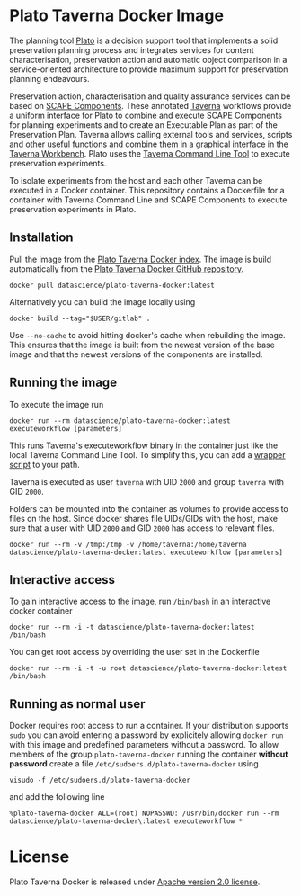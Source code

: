 # Plato Taverna Docker Image

The planning tool [Plato](http://ifs.tuwien.ac.at/dp/plato/) is a decision support tool that implements a solid preservation planning process and integrates services for content characterisation, preservation action and automatic object comparison in a service-oriented architecture to provide maximum support for preservation planning endeavours.

Preservation action, characterisation and quality assurance services can be based on [SCAPE Components](http://scp.openpreservation.org/). These annotated [Taverna](http://taverna.org.uk/) workflows provide a uniform interface for Plato to combine and execute SCAPE Components for planning experiments and to create an Executable Plan as part of the Preservation Plan. Taverna allows calling external tools and services, scripts and other useful functions and combine them in a graphical interface in the [Taverna Workbench](http://taverna.org.uk/download/workbench/). Plato uses the [Taverna Command Line Tool](http://taverna.org.uk/download/command-line-tool/) to execute preservation experiments.

To isolate experiments from the host and each other Taverna can be executed in a Docker container. This repository contains a Dockerfile for a container with Taverna Command Line and SCAPE Components to execute preservation experiments in Plato.

## Installation

Pull the image from the [Plato Taverna Docker index](https://registry.hub.docker.com/u/datascience/plato-taverna-docker/). The image is build automatically from the [Plato Taverna Docker GitHub repository](https://github.com/datascience/plato-taverna-docker).

```
docker pull datascience/plato-taverna-docker:latest
```

Alternatively you can build the image locally using

```
docker build --tag="$USER/gitlab" .
```

Use `--no-cache` to avoid hitting docker's cache when rebuilding the image. This ensures that the image is built from the newest version of the base image and that the newest versions of the components are installed.

## Running the image

To execute the image run

```
docker run --rm datascience/plato-taverna-docker:latest executeworkflow [parameters]
```

This runs Taverna's executeworkflow binary in the container just like the local Taverna Command Line Tool. To simplify this, you can add a [wrapper script](https://github.com/datascience/plato-taverna-docker/blob/master/executeworkflow.sh) to your path.

Taverna is executed as user `taverna` with UID `2000` and group `taverna` with GID `2000`.

Folders can be mounted into the container as volumes to provide access to files on the host. Since docker shares file UIDs/GIDs with the host, make sure that a user with UID `2000` and GID `2000` has access to relevant files.

```
docker run --rm -v /tmp:/tmp -v /home/taverna:/home/taverna datascience/plato-taverna-docker:latest executeworkflow [parameters]
```

## Interactive access
To gain interactive access to the image, run `/bin/bash` in an interactive docker container

```
docker run --rm -i -t datascience/plato-taverna-docker:latest /bin/bash
```

You can get root access by overriding the user set in the Dockerfile

```
docker run --rm -i -t -u root datascience/plato-taverna-docker:latest /bin/bash
```

## Running as normal user
Docker requires root access to run a container. If your distribution supports `sudo` you can avoid entering a password by explicitely allowing `docker run` with this image and predefined parameters without a password. To allow members of the group `plato-taverna-docker` running the container **without password** create a file `/etc/sudoers.d/plato-taverna-docker` using

```
visudo -f /etc/sudoers.d/plato-taverna-docker
```

and add the following line


```
%plato-taverna-docker ALL=(root) NOPASSWD: /usr/bin/docker run --rm datascience/plato-taverna-docker\:latest executeworkflow *
```

# License
Plato Taverna Docker is released under [Apache version 2.0 license](LICENSE).
